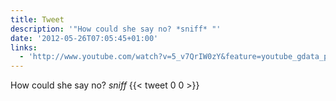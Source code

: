 ```yaml
---
title: Tweet
description: '"How could she say no? *sniff* "'
date: '2012-05-26T07:05:45+01:00'
links:
  - 'http://www.youtube.com/watch?v=5_v7QrIW0zY&feature=youtube_gdata_player'
---
```

How could she say no? *sniff* 
      {{< tweet 0 0 >}}
    
